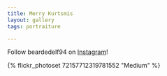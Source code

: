 ```yaml
---
title: Merry Kurtsmis
layout: gallery
tags: portraiture

---
```


Follow beardedelf94 on [Instagram](https://www.instagram.com/beardedelf94)!

{% flickr_photoset 72157712319781552 "Medium" %}